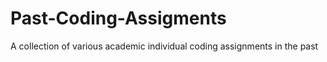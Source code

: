 # Past-Coding-Assigments
A collection of various academic individual coding assignments in the past 

